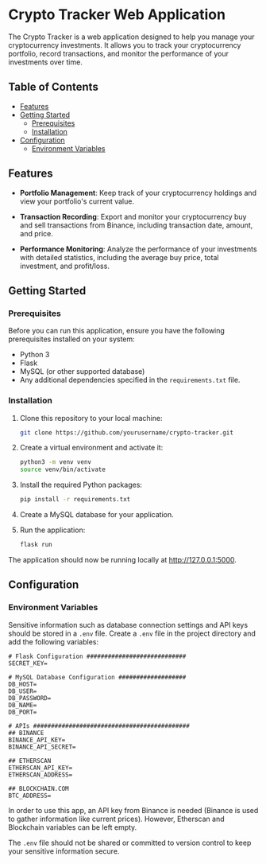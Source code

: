 # Crypto Tracker Web Application

The Crypto Tracker is a web application designed to help you manage your cryptocurrency investments. It allows you to track your cryptocurrency portfolio, record transactions, and monitor the performance of your investments over time.

## Table of Contents

- [Features](#features)
- [Getting Started](#getting-started)
  - [Prerequisites](#prerequisites)
  - [Installation](#installation)
- [Configuration](#configuration)
  - [Environment Variables](#environment-variables)


## Features

- **Portfolio Management**: Keep track of your cryptocurrency holdings and view your portfolio's current value.

- **Transaction Recording**: Export and monitor your cryptocurrency buy and sell transactions from Binance, including transaction date, amount, and price.

- **Performance Monitoring**: Analyze the performance of your investments with detailed statistics, including the average buy price, total investment, and profit/loss.


## Getting Started

### Prerequisites

Before you can run this application, ensure you have the following prerequisites installed on your system:

- Python 3
- Flask
- MySQL (or other supported database)
- Any additional dependencies specified in the `requirements.txt` file.

### Installation

1. Clone this repository to your local machine:

   ```bash
   git clone https://github.com/yourusername/crypto-tracker.git
   ```

2. Create a virtual environment and activate it:

   ```bash
   python3 -m venv venv
   source venv/bin/activate
   ```

3. Install the required Python packages:

   ```bash
   pip install -r requirements.txt
   ```

4. Create a MySQL database for your application.


5. Run the application:

   ```bash
   flask run
   ```

The application should now be running locally at http://127.0.0.1:5000.


## Configuration

### Environment Variables

Sensitive information such as database connection settings and API keys should be stored in a `.env` file. Create a `.env` file in the project directory and add the following variables:

```
# Flask Configuration ############################
SECRET_KEY=

# MySQL Database Configuration ###################
DB_HOST=
DB_USER=
DB_PASSWORD=
DB_NAME=
DB_PORT=

# APIs ############################################
## BINANCE
BINANCE_API_KEY=
BINANCE_API_SECRET=

## ETHERSCAN
ETHERSCAN_API_KEY=
ETHERSCAN_ADDRESS=

## BLOCKCHAIN.COM
BTC_ADDRESS=
```
In order to use this app, an API key from Binance is needed (Binance is used to gather information like current prices). However, Etherscan and Blockchain variables can be left empty.

The `.env` file should not be shared or committed to version control to keep your sensitive information secure.